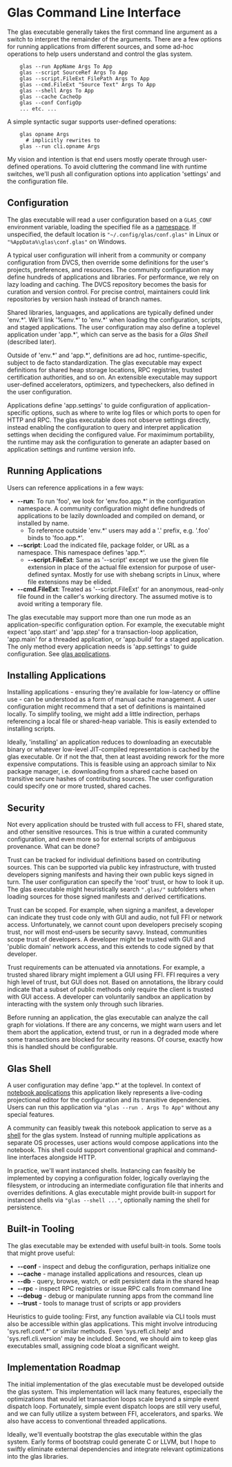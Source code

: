 # Glas Command Line Interface

The glas executable generally takes the first command line argument as a switch to interpret the remainder of the arguments. There are a few options for running applications from different sources, and some ad-hoc operations to help users understand and control the glas system. 

        glas --run AppName Args To App
        glas --script SourceRef Args To App
        glas --script.FileExt FilePath Args To App
        glas --cmd.FileExt "Source Text" Args To App 
        glas --shell Args To App
        glas --cache CacheOp
        glas --conf ConfigOp
        ... etc. ...

A simple syntactic sugar supports user-defined operations:

        glas opname Args
          # implicitly rewrites to
        glas --run cli.opname Args

My vision and intention is that end users mostly operate through user-defined operations. To avoid cluttering the command line with runtime switches, we'll push all configuration options into application 'settings' and the configuration file.

## Configuration

The glas executable will read a user configuration based on a `GLAS_CONF` environment variable, loading the specified file as a [namespace](GlasNamespaces.md). If unspecified, the default location is `"~/.config/glas/conf.glas"` in Linux or `"%AppData%\glas\conf.glas"` on Windows.

A typical user configuration will inherit from a community or company configuration from DVCS, then override some definitions for the user's projects, preferences, and resources. The community configuration may define hundreds of applications and libraries. For performance, we rely on lazy loading and caching. The DVCS repository becomes the basis for curation and version control. For precise control, maintainers could link repositories by version hash instead of branch names.

Shared libraries, languages, and applications are typically defined under 'env.\*'. We'll link '%env.\*' to 'env.\*' when loading the configuration, scripts, and staged applications. The user configuration may also define a toplevel application under 'app.\*', which can serve as the basis for a *Glas Shell* (described later).

Outside of 'env.\*' and 'app.\*', definitions are ad hoc, runtime-specific, subject to de facto standardization. The glas executable may expect definitions for shared heap storage locations, RPC registries, trusted certification authorities, and so on. An extensible executable may support user-defined accelerators, optimizers, and typecheckers, also defined in the user configuration.

Applications define 'app.settings' to guide configuration of application-specific options, such as where to write log files or which ports to open for HTTP and RPC. The glas executable does not observe settings directly, instead enabling the configuration to query and interpret application settings when deciding the configured value. For maximimum portability, the runtime may ask the configuration to generate an adapter based on application settings and runtime version info.

## Running Applications

Users can reference applications in a few ways:

* **--run**: To run 'foo', we look for 'env.foo.app.\*' in the configuration namespace. A community configuration might define hundreds of applications to be lazily downloaded and compiled on demand, or installed by name.
  * To reference outside 'env.\*' users may add a '.' prefix, e.g. '.foo' binds to 'foo.app.\*'.
* **--script**: Load the indicated file, package folder, or URL as a namespace. This namespace defines 'app.\*'.
  * **--script.FileExt**: Same as '--script' except we use the given file extension in place of the actual file extension for purpose of user-defined syntax. Mostly for use with shebang scripts in Linux, where file extensions may be elided.
* **--cmd.FileExt**: Treated as '--script.FileExt' for an anonymous, read-only file found in the caller's working directory. The assumed motive is to avoid writing a temporary file.

The glas executable may support more than one run mode as an application-specific configuration option. For example, the executable might expect 'app.start' and 'app.step' for a transaction-loop application, 'app.main' for a threaded application, or 'app.build' for a staged application. The only method every application needs is 'app.settings' to guide configuration. See [glas applications](GlasApps.md).

## Installing Applications

Installing applications - ensuring they're available for low-latency or offline use - can be understood as a form of manual cache management. A user configuration might recommend that a set of definitions is maintained locally. To simplify tooling, we might add a little indirection, perhaps referencing a local file or shared-heap variable. This is easily extended to installing scripts.

Ideally, 'installing' an application reduces to downloading an executable binary or whatever low-level JIT-compiled representation is cached by the glas executable. Or if not the that, then at least avoiding rework for the more expensive computations. This is feasible using an approach similar to Nix package manager, i.e. downloading from a shared cache based on transitive secure hashes of contributing sources. The user configuration could specify one or more trusted, shared caches.

## Security

Not every application should be trusted with full access to FFI, shared state, and other sensitive resources. This is true within a curated community configuration, and even more so for external scripts of ambiguous provenance. What can be done?

Trust can be tracked for individual definitions based on contributing sources. This can be supported via public key infrastructure, with trusted developers signing manifests and having their own public keys signed in turn. The user configuration can specify the 'root' trust, or how to look it up. The glas executable might heuristically search `".glas/"` subfolders when loading sources for those signed manifests and derived certifications.

Trust can be scoped. For example, when signing a manifest, a developer can indicate they trust code only with GUI and audio, not full FFI or network access. Unfortunately, we cannot count upon developers precisely scoping trust, nor will most end-users be security savvy. Instead, communities scope trust of developers. A developer might be trusted with GUI and 'public domain' network access, and this extends to code signed by that developer.

Trust requirements can be attenuated via annotations. For example, a trusted shared library might implement a GUI using FFI. FFI requires a very high level of trust, but GUI does not. Based on annotations, the library could indicate that a subset of public methods only require the client is trusted with GUI access. A developer can voluntarily sandbox an application by interacting with the system only through such libraries.

Before running an application, the glas executable can analyze the call graph for violations. If there are any concerns, we might warn users and let them abort the application, extend trust, or run in a degraded mode where some transactions are blocked for security reasons. Of course, exactly how this is handled should be configurable.

## Glas Shell

A user configuration may define 'app.\*' at the toplevel. In context of [notebook applications](GlasNotebooks.md) this application likely represents a live-coding projectional editor for the configuration and its transitive dependencies. Users can run this application via `"glas --run . Args To App"` without any special features. 

A community can feasibly tweak this notebook application to serve as a [shell](https://en.wikipedia.org/wiki/Shell_(computing)) for the glas system. Instead of running multiple applications as separate OS processes, user actions would compose applications into the notebook. This shell could support conventional graphical and command-line interfaces alongside HTTP.

In practice, we'll want instanced shells. Instancing can feasibly be implemented by copying a configuration folder, logically overlaying the filesystem, or introducing an intermediate configuration file that inherits and overrides definitions. A glas executable might provide built-in support for instanced shells via `"glas --shell ..."`, optionally naming the shell for persistence.

## Built-in Tooling

The glas executable may be extended with useful built-in tools. Some tools that might prove useful:

* **--conf** - inspect and debug the configuration, perhaps initialize one
* **--cache** - manage installed applications and resources, clean up
* **--db** - query, browse, watch, or edit persistent data in the shared heap
* **--rpc** - inspect RPC registries or issue RPC calls from command line
* **--debug** - debug or manipulate running apps from the command line
* **--trust** - tools to manage trust of scripts or app providers

Heuristics to guide tooling: First, any function available via CLI tools must also be accessible within glas applications. This might involve introducing 'sys.refl.conf.\*' or similar methods. Even 'sys.refl.cli.help' and 'sys.refl.cli.version' may be included. Second, we should aim to keep glas executables small, assigning code bloat a significant weight.

## Implementation Roadmap

The initial implementation of the glas executable must be developed outside the glas system. This implementation will lack many features, especially the optimizations that would let transaction loops scale beyond a simple event dispatch loop. Fortunately, simple event dispatch loops are still very useful, and we can fully utilize a system between FFI, accelerators, and sparks. We also have access to conventional threaded applications.

Ideally, we'll eventually bootstrap the glas executable within the glas system. Early forms of bootstrap could generate C or LLVM, but I hope to swiftly eliminate external dependencies and integrate relevant optimizations into the glas libraries.
